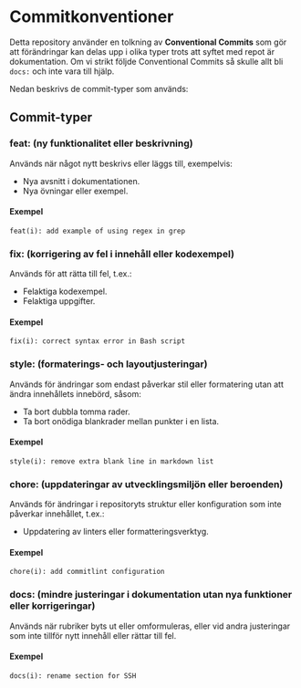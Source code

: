 # Commitkonventioner

Detta repository använder en tolkning av **Conventional Commits** som gör att förändringar kan delas upp i olika typer trots att syftet med repot är dokumentation. Om vi strikt följde Conventional Commits så skulle allt bli `docs:` och inte vara till hjälp.

Nedan beskrivs de commit-typer som används:

## Commit-typer

### feat: (ny funktionalitet eller beskrivning)

Används när något nytt beskrivs eller läggs till, exempelvis:

- Nya avsnitt i dokumentationen.
- Nya övningar eller exempel.

#### Exempel

```plaintext
feat(i): add example of using regex in grep
```

### fix: (korrigering av fel i innehåll eller kodexempel)

Används för att rätta till fel, t.ex.:

- Felaktiga kodexempel.
- Felaktiga uppgifter.

#### Exempel

```plaintext
fix(i): correct syntax error in Bash script
```

### style: (formaterings- och layoutjusteringar)

Används för ändringar som endast påverkar stil eller formatering utan att ändra innehållets innebörd, såsom:

- Ta bort dubbla tomma rader.
- Ta bort onödiga blankrader mellan punkter i en lista.

#### Exempel

```plaintext
style(i): remove extra blank line in markdown list
```

### chore: (uppdateringar av utvecklingsmiljön eller beroenden)

Används för ändringar i repositoryts struktur eller konfiguration som inte påverkar innehållet, t.ex.:

- Uppdatering av linters eller formatteringsverktyg.

#### Exempel

```plaintext
chore(i): add commitlint configuration
```

### docs: (mindre justeringar i dokumentation utan nya funktioner eller korrigeringar)

Används när rubriker byts ut eller omformuleras, eller vid andra justeringar som inte tillför nytt innehåll eller rättar till fel.

#### Exempel

```plaintext
docs(i): rename section for SSH
```
